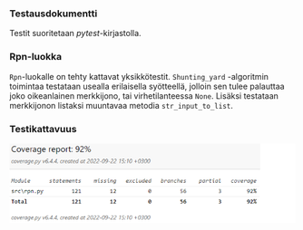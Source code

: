 ### Testausdokumentti
Testit suoritetaan *pytest*-kirjastolla.
### Rpn-luokka
`Rpn`-luokalle on tehty kattavat yksikkötestit. `Shunting_yard` -algoritmin toimintaa testataan usealla erilaisella syötteellä, jolloin sen tulee palauttaa joko oikeanlainen merkkijono, tai virhetilanteessa `None`. Lisäksi testataan merkkijonon listaksi muuntavaa metodia `str_input_to_list`.
### Testikattavuus
![](./kuvat/testikattavuus.png)